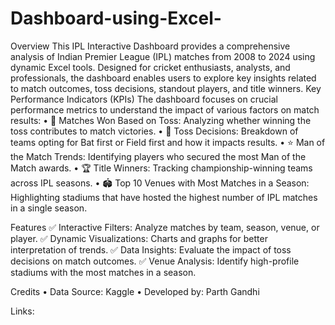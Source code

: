 # Dashboard-using-Excel-
Overview
This IPL Interactive Dashboard provides a comprehensive analysis of Indian Premier League (IPL) matches from 2008 to 2024 using dynamic Excel tools. Designed for cricket enthusiasts, analysts, and professionals, the dashboard enables users to explore key insights related to match outcomes, toss decisions, standout players, and title winners.
Key Performance Indicators (KPIs)
The dashboard focuses on crucial performance metrics to understand the impact of various factors on match results:
•	🏏 Matches Won Based on Toss: Analyzing whether winning the toss contributes to match victories.
•	🎲 Toss Decisions: Breakdown of teams opting for Bat first or Field first and how it impacts results.
•	⭐ Man of the Match Trends: Identifying players who secured the most Man of the Match awards.
•	🏆 Title Winners: Tracking championship-winning teams across IPL seasons.
•	🏟 Top 10 Venues with Most Matches in a Season: Highlighting stadiums that have hosted the highest number of IPL matches in a single season.

Features
✅ Interactive Filters: Analyze matches by team, season, venue, or player.
✅ Dynamic Visualizations: Charts and graphs for better interpretation of trends.
✅ Data Insights: Evaluate the impact of toss decisions on match outcomes.
✅ Venue Analysis: Identify high-profile stadiums with the most matches in a season.

Credits
•	Data Source: Kaggle 
•	Developed by: Parth Gandhi

Links: <a href="https://www.kaggle.com/datasets/patrickb1912/ipl-complete-dataset-20082020" >
